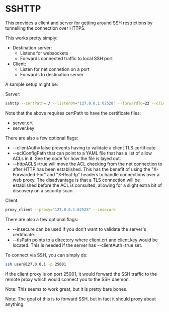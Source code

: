 # SSHTTP

This provides a client and server for getting around SSH restrictions by tunnelling the connection over HTTPS.

This works pretty simply:

* Destination server:
	* Listens for websockets
	* Forwards connected traffic to local SSH port
* Client:
	* Listen for net connetion on a port
	* Forwards to destination server

A sample setup might be:

Server:

```bash
sshttp --certPath=./ --listenOn="127.0.0.1:62528" --forwardTo=22 --clientAuth=false
```
Note that the above requires certPath to have the certificate files:

* server.crt
* server.key

There are also a few optional flags:

* --clientAuth=false prevents having to validate a client TLS certificate
* --aclConfigPath that can point to a YAML file that has a list of allow ACLs in it. See the code for how the file is layed out.
* --httpACLS=true will move the ACL checking from the net connection to after HTTP has been established. This has the benefit of using the "X-Forwarded-For" and "X-Real-Ip" headers to handle connections over a web proxy. The disadvantage is that a TLS connection will be established before the ACL is consulted, allowing for a slight extra bit of discovery on a security scan.

Client:

```bash
proxy_client --proxy="127.0.0.1:62528" --insecure
```

There are also a few optional flags:

* --insecure can be used if you don't want to validate the server's certificate.
* --tlsPath points to a directory where client.crt and client.key would be located. This is needed if the server has --clientAuth=true set.

To connect via SSH, you can simply do:

```bash
ssh user@127.0.0.1 -p 25001
```
If the client proxy is on port 25001, it would forward the SSH traffic to the remote proxy which would connect you to the SSH daemon.

Note: This seems to work great, but it is pretty bare bones.

Note: The goal of this is to forward SSH, but in fact it should proxy about anything.
